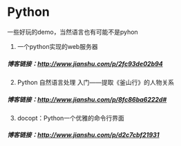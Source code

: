 # Python
一些好玩的demo，当然语言也有可能不是pyhon

1. 一个python实现的web服务器
##### 博客链接：http://www.jianshu.com/p/2fc93de02b94

2. Python 自然语言处理 入门——提取《釜山行》的人物关系
##### 博客链接：http://www.jianshu.com/p/8fc86ba6222d#

3. docopt：Python一个优雅的命令行界面
##### 博客链接：http://www.jianshu.com/p/d2c7cbf21931
